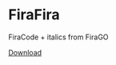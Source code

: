 # FiraFira
 FiraCode + italics from FiraGO
 
 [Download](https://github.com/yu-kari/FiraFira/releases)
